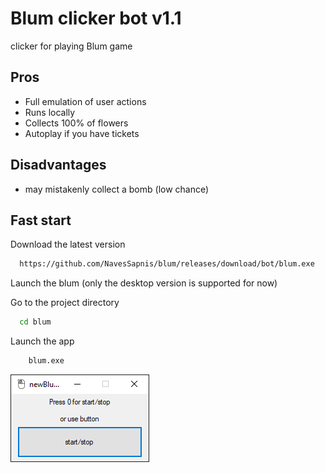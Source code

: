 
# Blum clicker bot v1.1

clicker for playing Blum game
 


## Pros
- Full emulation of user actions 
- Runs locally
- Collects 100% of flowers
- Autoplay if you have tickets
## Disadvantages
- may mistakenly collect a bomb (low chance)



## Fast start

Download the latest version
```bash
  https://github.com/NavesSapnis/blum/releases/download/bot/blum.exe
```
Launch the blum (only the desktop version is supported for now)

Go to the project directory

```bash
  cd blum
```

Launch the app

```bash
    blum.exe
```


![Logo](https://github.com/NavesSapnis/blum/blob/main/newBlum_4Auf3q5kOs.png?raw=true)

